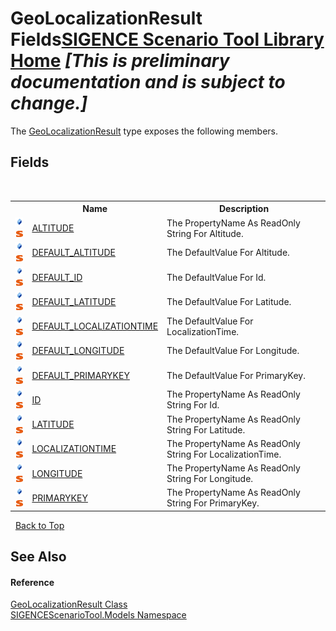 # GeoLocalizationResult Fields<a href="https://github.com/ObiWanLansi/SIGENCE-Scenario-Tool">SIGENCE Scenario Tool Library Home</a> _**\[This is preliminary documentation and is subject to change.\]**_

The <a href="293bf539-304f-e29d-16b6-063d8b161675.md">GeoLocalizationResult</a> type exposes the following members.


## Fields
&nbsp;<table><tr><th></th><th>Name</th><th>Description</th></tr><tr><td>![Public field](media/pubfield.gif "Public field")![Static member](media/static.gif "Static member")</td><td><a href="c13ce519-3dee-3cf7-4d95-a32171133e05.md">ALTITUDE</a></td><td>
The PropertyName As ReadOnly String For Altitude.</td></tr><tr><td>![Public field](media/pubfield.gif "Public field")![Static member](media/static.gif "Static member")</td><td><a href="4cdbde1d-4e20-0771-9267-80708f07ea6d.md">DEFAULT_ALTITUDE</a></td><td>
The DefaultValue For Altitude.</td></tr><tr><td>![Public field](media/pubfield.gif "Public field")![Static member](media/static.gif "Static member")</td><td><a href="b49af4c5-fbdd-5ac6-bf38-78d119f624ab.md">DEFAULT_ID</a></td><td>
The DefaultValue For Id.</td></tr><tr><td>![Public field](media/pubfield.gif "Public field")![Static member](media/static.gif "Static member")</td><td><a href="a2dd4e69-286a-1739-d2be-b51abf8deb21.md">DEFAULT_LATITUDE</a></td><td>
The DefaultValue For Latitude.</td></tr><tr><td>![Public field](media/pubfield.gif "Public field")![Static member](media/static.gif "Static member")</td><td><a href="31c5c912-60ab-3c86-b108-5ef10017b0cb.md">DEFAULT_LOCALIZATIONTIME</a></td><td>
The DefaultValue For LocalizationTime.</td></tr><tr><td>![Public field](media/pubfield.gif "Public field")![Static member](media/static.gif "Static member")</td><td><a href="98bcc1e5-6b70-7436-9da3-aa45491dfdde.md">DEFAULT_LONGITUDE</a></td><td>
The DefaultValue For Longitude.</td></tr><tr><td>![Public field](media/pubfield.gif "Public field")![Static member](media/static.gif "Static member")</td><td><a href="9fbf2a0b-c955-43d6-3387-e1974dd5d248.md">DEFAULT_PRIMARYKEY</a></td><td>
The DefaultValue For PrimaryKey.</td></tr><tr><td>![Public field](media/pubfield.gif "Public field")![Static member](media/static.gif "Static member")</td><td><a href="bf8b0a5f-75c9-e728-6d9a-640454d75d2b.md">ID</a></td><td>
The PropertyName As ReadOnly String For Id.</td></tr><tr><td>![Public field](media/pubfield.gif "Public field")![Static member](media/static.gif "Static member")</td><td><a href="7a845b6c-b594-9125-d716-8a212fd6d482.md">LATITUDE</a></td><td>
The PropertyName As ReadOnly String For Latitude.</td></tr><tr><td>![Public field](media/pubfield.gif "Public field")![Static member](media/static.gif "Static member")</td><td><a href="95b3c841-8fc0-0293-1a3b-50aab00dda6f.md">LOCALIZATIONTIME</a></td><td>
The PropertyName As ReadOnly String For LocalizationTime.</td></tr><tr><td>![Public field](media/pubfield.gif "Public field")![Static member](media/static.gif "Static member")</td><td><a href="8f81aa8e-dc62-5500-012c-6719a808add3.md">LONGITUDE</a></td><td>
The PropertyName As ReadOnly String For Longitude.</td></tr><tr><td>![Public field](media/pubfield.gif "Public field")![Static member](media/static.gif "Static member")</td><td><a href="7afa1fbe-cf4b-c757-10bc-286b8c36b1fa.md">PRIMARYKEY</a></td><td>
The PropertyName As ReadOnly String For PrimaryKey.</td></tr></table>&nbsp;
<a href="#geolocalizationresult-fields">Back to Top</a>

## See Also


#### Reference
<a href="293bf539-304f-e29d-16b6-063d8b161675.md">GeoLocalizationResult Class</a><br /><a href="f93b21e6-e11a-5c2f-6a3f-e615945fd019.md">SIGENCEScenarioTool.Models Namespace</a><br />